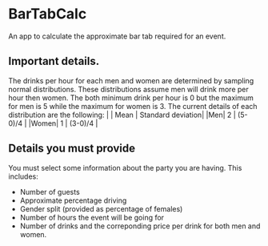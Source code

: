 # BarTabCalc
An app to calculate the approximate bar tab required for an event.

## Important details.
The drinks per hour for each men and women are determined by sampling normal distributions. These distributions assume men will drink more per hour then women. The both minimum drink per hour is 0 but the maximum for men is 5 while the maximum for women is 3.  The current details of each distribution are the following:
|   | Mean | Standard deviation|
|Men| 2    | (5-0)/4 |
|Women| 1  | (3-0)/4 |

## Details you must provide
You must select some information about the party you are having. This includes:
* Number of guests
* Approximate percentage driving
* Gender split (provided as percentage of females)
* Number of hours the event will be going for
* Number of drinks and the correponding price per drink for both men and women.



